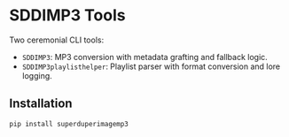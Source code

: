 # SDDIMP3 Tools

Two ceremonial CLI tools:
- `SDDIMP3`: MP3 conversion with metadata grafting and fallback logic.
- `SDDIMP3playlisthelper`: Playlist parser with format conversion and lore logging.

## Installation

```bash
pip install superduperimagemp3